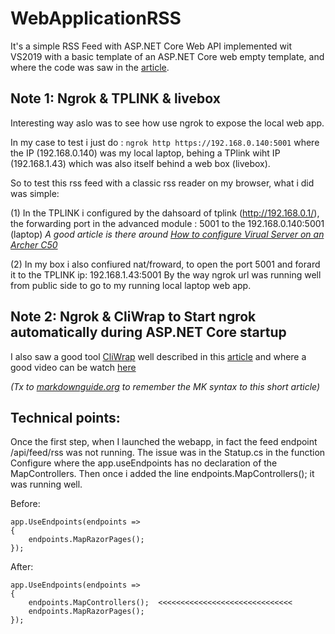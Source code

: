 # WebApplicationRSS
It's a simple RSS Feed with ASP.NET Core Web API implemented wit VS2019 with a basic template of an ASP.NET Core web empty template,
and where the code was saw in the [article](https://referbruv.com/blog/posts/creating-a-simple-rss-feed-with-aspnet-core-web-api).

## Note 1: Ngrok & TPLINK & livebox
Interesting way aslo was to see how use ngrok to expose the local web app.

In my case to test i just do : `ngrok http https://192.168.0.140:5001` where the IP (192.168.0.140) was my local laptop, behing a TPlink wiht IP (192.168.1.43)
which was also itself behind a web box (livebox).

So to test this rss feed with a classic rss reader on my browser, what i did was simple:

(1) In the TPLINK i configured by the dahsoard of tplink (http://192.168.0.1/), the forwarding port in the advanced module : 5001 to the 192.168.0.140:5001 (laptop)
*A good article is there around [How to configure Virual Server on an Archer C50](https://www.tp-link.com/us/support/faq/1721/)*

(2) In my box i also confiured nat/froward, to open the port 5001 and forard it to the TPLINK ip: 192.168.1.43:5001
By the way ngrok url was running well from public side to go to my running local laptop web app.




## Note 2: Ngrok & CliWrap to Start ngrok automatically during ASP.NET Core startup
I also saw  a good tool [CliWrap](https://github.com/Tyrrrz/CliWrap) well described in this [article](https://www.twilio.com/blog/integrate-ngrok-into-aspdotnet-core-startup-and-automatically-update-your-webhook-urls)
and where a good video can be watch [here](https://www.youtube.com/watch?v=3_Ucw3Fflmo.)

*(Tx to [markdownguide.org](https://www.markdownguide.org/cheat-sheet/) to remember the MK syntax to this short article)*

## Technical points:
Once the first step, when I launched the webapp, in fact the feed endpoint /api/feed/rss was not running. The issue was in the Statup.cs in the function Configure where the app.useEndpoints has no declaration of the MapControllers.
Then once i added the line endpoints.MapControllers(); it was running well.

Before:
```
app.UseEndpoints(endpoints =>
{
    endpoints.MapRazorPages();
});
 ```

After:

```
app.UseEndpoints(endpoints =>
{
    endpoints.MapControllers();  <<<<<<<<<<<<<<<<<<<<<<<<<<<<<<
    endpoints.MapRazorPages();
});
```
